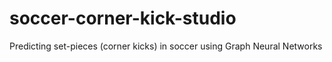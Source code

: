 # soccer-corner-kick-studio
Predicting set-pieces (corner kicks) in soccer using Graph Neural Networks
